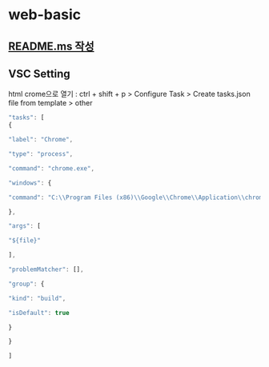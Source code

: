 # web-basic

## [README.ms 작성](https://pandao.github.io/editor.md/en.html#Features)

## VSC Setting
html crome으로 열기 : ctrl + shift + p > Configure Task > Create tasks.json file from template > other

```ts
"tasks": [
{

"label": "Chrome",

"type": "process",

"command": "chrome.exe",

"windows": {

"command": "C:\\Program Files (x86)\\Google\\Chrome\\Application\\chrome.exe"

},

"args": [

"${file}"

],

"problemMatcher": [],

"group": {

"kind": "build",

"isDefault": true

}

}

]
```